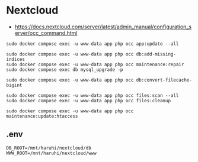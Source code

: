 # Nextcloud

- <https://docs.nextcloud.com/server/latest/admin_manual/configuration_server/occ_command.html>

```shell
sudo docker compose exec -u www-data app php occ app:update --all

sudo docker compose exec -u www-data app php occ db:add-missing-indices
sudo docker compose exec -u www-data app php occ maintenance:repair
sudo docker compose exec db mysql_upgrade -p

sudo docker compose exec -u www-data app php occ db:convert-filecache-bigint

sudo docker compose exec -u www-data app php occ files:scan --all
sudo docker compose exec -u www-data app php occ files:cleanup

sudo docker compose exec -u www-data app php occ maintenance:update:htaccess
```

## .env
```env
DB_ROOT=/mnt/haruhi/nextcloud/db
WWW_ROOT=/mnt/haruhi/nextcloud/www
```

